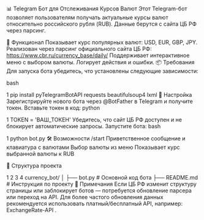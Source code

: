 📊 Telegram Бот для Отслеживания Курсов Валют
Этот Telegram-бот позволяет пользователям получать актуальные курсы валют относительно российского рубля (RUB). Данные берутся с сайта ЦБ РФ через парсинг.

🧰 Функционал
Показывает курс популярных валют: USD, EUR, GBP, JPY.
Реализован через парсинг официального сайта ЦБ РФ: https://www.cbr.ru/currency_base/daily/
Поддерживает интерактивное меню с выбором валюты.
Логирует действия и ошибки.
📦 Требования
Для запуска бота убедитесь, что установлены следующие зависимости:

bash


1
pip install pyTelegramBotAPI requests beautifulsoup4 lxml
🔧 Настройка
Зарегистрируйте нового бота через @BotFather в Telegram и получите токен.
Вставьте токен в код:
python


1
TOKEN = 'ВАШ_ТОКЕН'
Убедитесь, что сайт ЦБ РФ доступен и не блокирует автоматические запросы.
Запустите бота:
bash


1
python bot.py
🛠 Возможности
/start
Приветственное сообщение и клавиатура с валютами
Выбор валюты из меню
Показывает курс выбранной валюты к RUB

📁 Структура проекта


1
2
3
4
currency_bot/
│
├── bot.py            # Основной код бота
├── README.md         # Инструкция по проекту
📝 Примечания
Если ЦБ РФ изменит структуру страницы или заблокирует ботов — потребуется обновление парсера или переход на API.
Для более частого обновления данных рекомендуется использовать платный/бесплатный API, например: ExchangeRate-API .
